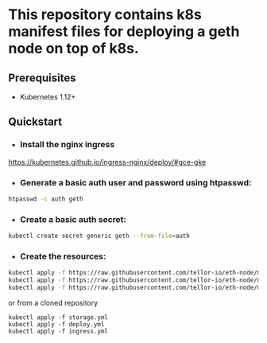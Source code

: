 # This repository contains k8s manifest files for deploying a geth node on top of k8s.

## Prerequisites
- Kubernetes 1.12+

## Quickstart

 - ### Install the nginx ingress
https://kubernetes.github.io/ingress-nginx/deploy/#gce-gke
 - ### Generate a basic auth user and password using htpasswd:
```bash
htpasswd -c auth geth
```

 - ### Create a basic auth secret:
```bash
kubectl create secret generic geth --from-file=auth
```


 - ### Create the resources:
```bash
kubectl apply -f https://raw.githubusercontent.com/tellor-io/eth-node/main/storage.yml
kubectl apply -f https://raw.githubusercontent.com/tellor-io/eth-node/main/deploy.yml
kubectl apply -f https://raw.githubusercontent.com/tellor-io/eth-node/main/ingress.yml
```
or from a cloned repository
```
kubectl apply -f storage.yml
kubectl apply -f deploy.yml
kubectl apply -f ingress.yml
```